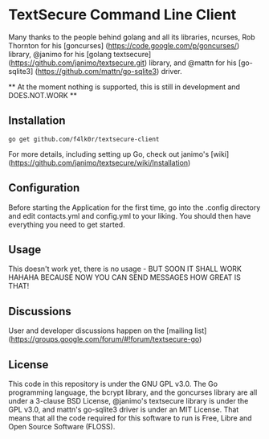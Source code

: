 # TextSecure Command Line Client

Many thanks to the people behind golang and all its libraries, ncurses, Rob Thornton for his [goncurses] (https://code.google.com/p/goncurses/) library, @janimo for his [golang textsecure] (https://github.com/janimo/textsecure.git) library, and @mattn for his [go-sqlite3] (https://github.com/mattn/go-sqlite3) driver.

** At the moment nothing is supported, this is still in development and DOES.NOT.WORK **

Installation
------------

    go get github.com/f4lk0r/textsecure-client

For more details, including setting up Go, check out janimo's [wiki] (https://github.com/janimo/textsecure/wiki/Installation)

Configuration
-------------

Before starting the Application for the first time, go into the .config directory and edit contacts.yml and config.yml to your liking. You should then have everything you need to get started.

Usage
-----

This doesn't work yet, there is no usage - BUT SOON IT SHALL WORK HAHAHA BECAUSE NOW YOU CAN SEND MESSAGES HOW GREAT IS THAT!

Discussions
-----------

User and developer discussions happen on the [mailing list] (https://groups.google.com/forum/#!forum/textsecure-go)

License
-------

This code in this repository is under the GNU GPL v3.0. The Go programming language, the bcrypt library, and the goncurses library are all under a 3-clause BSD License, @janimo's textsecure library is under the GPL v3.0, and mattn's go-sqlite3 driver is under an MIT License. That means that all the code required for this software to run is Free, Libre and Open Source Software (FLOSS).
